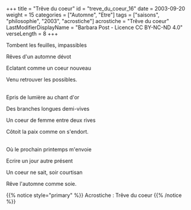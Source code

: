 +++
title = "Trêve du coeur"
id = "treve_du_coeur_16"
date = 2003-09-20
weight = 15
categories = ["Automne", "Etre"]
tags = ["saisons", "philosophie", "2003", "acrostiche"]
acrostiche = "Trêve du coeur"
LastModifierDisplayName = "Barbara Post - Licence CC BY-NC-ND 4.0"
verseLength = 8
+++

Tombent les feuilles, impassibles

Rêves d'un automne dévot

Eclatant comme un coeur nouveau

Venu retrouver les possibles.

 \
Epris de lumière au chant d'or

Des branches longues demi-vives

Un coeur de femme entre deux rives

Côtoit la paix comme on s'endort.

 \
Où le prochain printemps m'envoie

Ecrire un jour autre présent

Un coeur ne sait, soir courtisan

Rêve l'automne comme soie.

{{% notice style="primary" %}}
Acrostiche : Trêve du coeur
{{% /notice %}}
